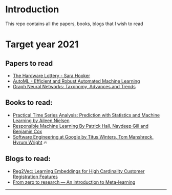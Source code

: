 # Introduction

This repo contains all the papers, books, blogs that I wish to read


<p align="center">

<h1> Target year 2021 </h1>

</p>

## Papers to read

- [The Hardware Lottery - Sara Hooker](https://arxiv.org/abs/2009.06489)
- [AutoML - Efficient and Robust Automated Machine Learning](https://papers.nips.cc/paper/2015/file/11d0e6287202fced83f79975ec59a3a6-Paper.pdf)
- [Graph Neural Networks: Taxonomy, Advances and Trends](https://arxiv.org/abs/2012.08752)

## Books to read:

- [ Practical Time Series Analysis: Prediction with Statistics and Machine Learning by Aileen Nielsen](https://www.goodreads.com/book/show/42832583-practical-time-series-analysis)
- [Responsible Machine Learning By Patrick Hall, Navdeep Gill and Benjamin Cox](https://www.oreilly.com/library/view/responsible-machine-learning/9781492090878/)
- [Software Engineering at Google by Titus Winters, Tom Manshreck, Hyrum Wright](https://www.oreilly.com/library/view/software-engineering-at/9781492082781/) :fire:

## Blogs to read:

- [Reg2Vec: Learning Embeddings for High Cardinality Customer Registration Features](https://medium.com/building-ibotta/reg2vec-learning-embeddings-for-high-cardinality-customer-registration-features-faf712f12842)
- [From zero to research — An introduction to Meta-learning](https://medium.com/huggingface/from-zero-to-research-an-introduction-to-meta-learning-8e16e677f78a)



----
